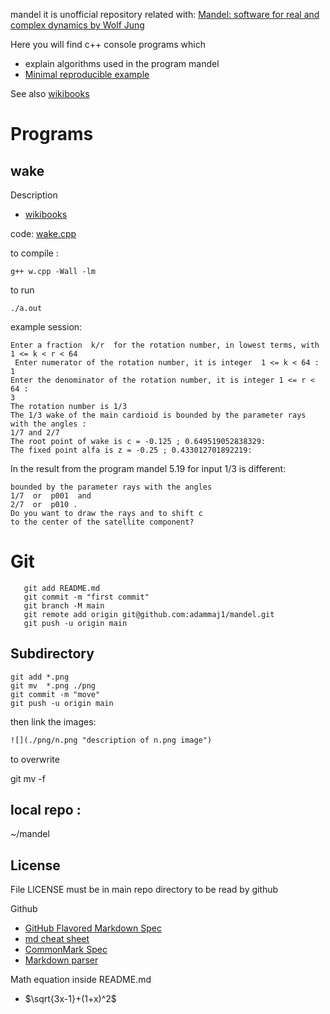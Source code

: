 mandel it is unofficial repository related with: [Mandel: software for real and complex dynamics by Wolf Jung](https://mndynamics.com/indexp.html)

Here you will find c++ console programs which
* explain algorithms used in the program mandel
* [Minimal reproducible example](https://en.wikipedia.org/wiki/Minimal_reproducible_example)

See also [wikibooks](https://en.wikibooks.org/wiki/Fractals/mandel)

# Programs

## wake

Description
* [wikibooks](https://en.wikibooks.org/wiki/Fractals/mandel#Wake)

code: [wake.cpp](./src/wake/wake.cpp)




to compile :

```g++ w.cpp -Wall -lm```

to run

```./a.out```


example session: 

```Determine the wake of a limb at the main cardioid of Mandelbrot set. 
Enter a fraction  k/r  for the rotation number, in lowest terms, with  1 <= k < r < 64 
 Enter numerator of the rotation number, it is integer  1 <= k < 64 :  
1
Enter the denominator of the rotation number, it is integer 1 <= r < 64 :  
3
The rotation number is 1/3
The 1/3 wake of the main cardioid is bounded by the parameter rays with the angles :
1/7 and 2/7
The root point of wake is c = -0.125 ; 0.649519052838329:
The fixed point alfa is z = -0.25 ; 0.433012701892219:
```

In the result from the program mandel 5.19 for input 1/3 is different: 

```The 1/3-wake of the main cardioid is
bounded by the parameter rays with the angles
1/7  or  p001  and
2/7  or  p010 .
Do you want to draw the rays and to shift c
to the center of the satellite component?
```



# Git


```
   git add README.md
   git commit -m "first commit"
   git branch -M main
   git remote add origin git@github.com:adammaj1/mandel.git
   git push -u origin main
```



Subdirectory
---------------

```mkdir images
git add *.png
git mv  *.png ./png
git commit -m "move"
git push -u origin main
```

then link the images:


```txt
![](./png/n.png "description of n.png image")
```


to overwrite


   git mv -f


local repo : 
--------------

~/mandel


License
------------------
File LICENSE must be in main repo directory to be read by github


Github
* [GitHub Flavored Markdown Spec](https://github.github.com/gfm/)
* [md cheat sheet](http://mdcheatsheet.com/)
* [CommonMark Spec](https://spec.commonmark.org)
* [Markdown parser ](https://markdown-it.github.io/)


Math equation inside README.md
* $\sqrt{3x-1}+(1+x)^2$


